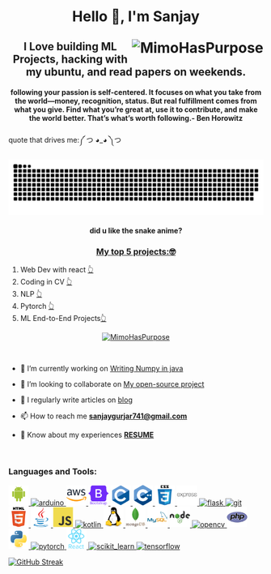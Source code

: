 <h1 align="center">Hello 👋, I'm Sanjay <p align="left"> <img src="https://komarev.com/ghpvc/?username=MimoHasPurpose&label=Profile%20views&color=0e75b6&style=flat" alt="MimoHasPurpose" align="right" /> </p></h1>


<h2 align="center"> I Love building ML Projects, hacking with my ubuntu, and read papers on weekends.</h2>

<h4 align="center">

  following your passion is self-centered. It focuses on what you take from the world—money, recognition, status. But real fulfillment comes from what you give. Find what you’re great at, use it to contribute, and make the world better. That’s what’s worth following.- <bold>Ben Horowitz </bold>





</h4>
<p align="left">quote that drives me:༼ つ ◕_◕ ༽つ</p>

<picture>
  <source media="(prefers-color-scheme: dark)" srcset="https://raw.githubusercontent.com/MimoHasPurpose/MimoHasPurpose/output/github-snake-dark.svg" />
  <source media="(prefers-color-scheme: light)" srcset="https://raw.githubusercontent.com/MimoHasPurpose/MimoHasPurpose/output/github-snake.svg" />
  <img alt="github-snake" src="https://raw.githubusercontent.com/MimoHasPurpose/MimoHasPurpose/output/github-snake.svg" />
</picture>
<h4 align="center"> did u like the snake anime?</h4>



<h3 align="center"><ins>My top 5 projects:🤓</ins></h3>

1. Web Dev with react [👆](https://github.com/MimoHasPurpose/Web-Dev-React-Continued)<br>
2. Coding in CV [👆](https://github.com/MimoHasPurpose/codingINCV)<br>
3. NLP [👆](https://github.com/MimoHasPurpose/NaturalLangaugeProcessing-Internshala)<br>
4. Pytorch [👆](https://github.com/MimoHasPurpose/pytorch)
5. ML End-to-End Projects[👆](https://github.com/aiAtYourService/MLProjects)






<p align="center"> <a href="https://github.com/ryo-ma/github-profile-trophy"><img src="https://github-profile-trophy.vercel.app/?username=MimoHasPurpose" alt="MimoHasPurpose" /></a> </p>

<p align="left"> <a href="https://twitter.com/" target="blank"><img src="https://img.shields.io/twitter/follow/?logo=twitter&style=for-the-badge" alt="" /></a> </p>






- 🔭 I’m currently working on [Writing Numpy in java](https://github.com/MimoHasPurpose/JavaProjects)

- 👯 I’m looking to collaborate on [My open-source project](https://github.com/MimoHasPurpose?tab=repositories)

- 📝 I regularly write articles on [blog]([https://github.com/MimoHasPurpose/notes-from-the-underground)


- 📫 How to reach me **sanjaygurjar741@gmail.com**

- 📄 Know about my experiences [**RESUME**](https://docs.google.com/document/d/1cQE5IAtot-5I48RaXzjkgQCx6We3E3JF_KXvgBWjdFY/edit?tab=t.0)

<br>


<h3 align="left">Languages and Tools:</h3>
<p align="left"> <a href="https://developer.android.com" target="_blank" rel="noreferrer"> <img src="https://raw.githubusercontent.com/devicons/devicon/master/icons/android/android-original-wordmark.svg" alt="android" width="40" height="40"/> </a> <a href="https://www.arduino.cc/" target="_blank" rel="noreferrer"> <img src="https://cdn.worldvectorlogo.com/logos/arduino-1.svg" alt="arduino" width="40" height="40"/> </a> <a href="https://aws.amazon.com" target="_blank" rel="noreferrer"> <img src="https://raw.githubusercontent.com/devicons/devicon/master/icons/amazonwebservices/amazonwebservices-original-wordmark.svg" alt="aws" width="40" height="40"/> </a> <a href="https://getbootstrap.com" target="_blank" rel="noreferrer"> <img src="https://raw.githubusercontent.com/devicons/devicon/master/icons/bootstrap/bootstrap-plain-wordmark.svg" alt="bootstrap" width="40" height="40"/> </a> <a href="https://www.cprogramming.com/" target="_blank" rel="noreferrer"> <img src="https://raw.githubusercontent.com/devicons/devicon/master/icons/c/c-original.svg" alt="c" width="40" height="40"/> </a> <a href="https://www.w3schools.com/cpp/" target="_blank" rel="noreferrer"> <img src="https://raw.githubusercontent.com/devicons/devicon/master/icons/cplusplus/cplusplus-original.svg" alt="cplusplus" width="40" height="40"/> </a> <a href="https://www.w3schools.com/css/" target="_blank" rel="noreferrer"> <img src="https://raw.githubusercontent.com/devicons/devicon/master/icons/css3/css3-original-wordmark.svg" alt="css3" width="40" height="40"/> </a> <a href="https://expressjs.com" target="_blank" rel="noreferrer"> <img src="https://raw.githubusercontent.com/devicons/devicon/master/icons/express/express-original-wordmark.svg" alt="express" width="40" height="40"/> </a> <a href="https://flask.palletsprojects.com/" target="_blank" rel="noreferrer"> <img src="https://www.vectorlogo.zone/logos/pocoo_flask/pocoo_flask-icon.svg" alt="flask" width="40" height="40"/> </a> <a href="https://git-scm.com/" target="_blank" rel="noreferrer"> <img src="https://www.vectorlogo.zone/logos/git-scm/git-scm-icon.svg" alt="git" width="40" height="40"/> </a> <a href="https://www.w3.org/html/" target="_blank" rel="noreferrer"> <img src="https://raw.githubusercontent.com/devicons/devicon/master/icons/html5/html5-original-wordmark.svg" alt="html5" width="40" height="40"/> </a> <a href="https://www.java.com" target="_blank" rel="noreferrer"> <img src="https://raw.githubusercontent.com/devicons/devicon/master/icons/java/java-original.svg" alt="java" width="40" height="40"/> </a> <a href="https://developer.mozilla.org/en-US/docs/Web/JavaScript" target="_blank" rel="noreferrer"> <img src="https://raw.githubusercontent.com/devicons/devicon/master/icons/javascript/javascript-original.svg" alt="javascript" width="40" height="40"/> </a> <a href="https://kotlinlang.org" target="_blank" rel="noreferrer"> <img src="https://www.vectorlogo.zone/logos/kotlinlang/kotlinlang-icon.svg" alt="kotlin" width="40" height="40"/> </a> <a href="https://www.linux.org/" target="_blank" rel="noreferrer"> <img src="https://raw.githubusercontent.com/devicons/devicon/master/icons/linux/linux-original.svg" alt="linux" width="40" height="40"/> </a> <a href="https://www.mongodb.com/" target="_blank" rel="noreferrer"> <img src="https://raw.githubusercontent.com/devicons/devicon/master/icons/mongodb/mongodb-original-wordmark.svg" alt="mongodb" width="40" height="40"/> </a> <a href="https://www.mysql.com/" target="_blank" rel="noreferrer"> <img src="https://raw.githubusercontent.com/devicons/devicon/master/icons/mysql/mysql-original-wordmark.svg" alt="mysql" width="40" height="40"/> </a> <a href="https://nodejs.org" target="_blank" rel="noreferrer"> <img src="https://raw.githubusercontent.com/devicons/devicon/master/icons/nodejs/nodejs-original-wordmark.svg" alt="nodejs" width="40" height="40"/> </a> <a href="https://opencv.org/" target="_blank" rel="noreferrer"> <img src="https://www.vectorlogo.zone/logos/opencv/opencv-icon.svg" alt="opencv" width="40" height="40"/> </a> <a href="https://www.php.net" target="_blank" rel="noreferrer"> <img src="https://raw.githubusercontent.com/devicons/devicon/master/icons/php/php-original.svg" alt="php" width="40" height="40"/> </a> <a href="https://www.python.org" target="_blank" rel="noreferrer"> <img src="https://raw.githubusercontent.com/devicons/devicon/master/icons/python/python-original.svg" alt="python" width="40" height="40"/> </a> <a href="https://pytorch.org/" target="_blank" rel="noreferrer"> <img src="https://www.vectorlogo.zone/logos/pytorch/pytorch-icon.svg" alt="pytorch" width="40" height="40"/> </a> <a href="https://reactjs.org/" target="_blank" rel="noreferrer"> <img src="https://raw.githubusercontent.com/devicons/devicon/master/icons/react/react-original-wordmark.svg" alt="react" width="40" height="40"/> </a> <a href="https://scikit-learn.org/" target="_blank" rel="noreferrer"> <img src="https://upload.wikimedia.org/wikipedia/commons/0/05/Scikit_learn_logo_small.svg" alt="scikit_learn" width="40" height="40"/> </a> <a href="https://www.tensorflow.org" target="_blank" rel="noreferrer"> <img src="https://www.vectorlogo.zone/logos/tensorflow/tensorflow-icon.svg" alt="tensorflow" width="40" height="40"/> </a> </p>


[![GitHub Streak](https://github-readme-streak-stats.herokuapp.com?user=MimoWithHope&theme=vue-dark&border_radius=6.1)](https://git.io/streak-stats)


